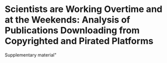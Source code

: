 # Scientists are Working Overtime and at the Weekends: Analysis of Publications Downloading from Copyrighted and Pirated Platforms
 Supplementary material"
